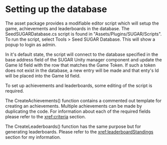 # Setting up the database

 The asset package provides a modifiable editor script which will setup the game, achievements and leaderboards in the database. The SeedSUGARDatabase.cs script is found in "Assets/Plugins/SUGAR/Scripts". To run the script, select Tools > Seed SUGAR Database. This will show a popup to login as admin.

 In it's default state, the script will connect to the database specified in the base address field of the SUGAR Unity manager component and update the Game Id field with the row that matches the Game Token. If such a token does not exist in the database, a new entry will be made and that enty's Id will be placed into the Game Id field. 

To set up achievements and leaderboards, some editing of the script is required.   

The CreateAchievements() function contains a commented out template for creating an achievements. Multiple achievements can be made by duplicating the code. For information about each of the required fields please refer to the <xref:criteria> section.

The CreateLeaderboards() function has the same purpose but for generating leaderboards. Please refer to the <xref:leaderboardStandings> section for my information.





